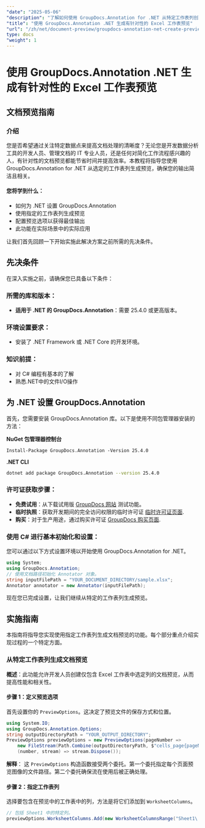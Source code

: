 ```yaml
---
"date": "2025-05-06"
"description": "了解如何使用 GroupDocs.Annotation for .NET 从特定工作表列创建简洁且相关的文档预览。非常适合简化数据分析和 IT 管理中的工作流程。"
"title": "使用 GroupDocs.Annotation .NET 生成有针对性的 Excel 工作表预览"
"url": "/zh/net/document-preview/groupdocs-annotation-net-create-previews-worksheet-columns/"
type: docs
"weight": 1
---
```


# 使用 GroupDocs.Annotation .NET 生成有针对性的 Excel 工作表预览
## 文档预览指南
### 介绍
您是否希望通过关注特定数据点来提高文档处理的清晰度？无论您是开发数据分析工具的开发人员、管理文档的 IT 专业人员，还是任何对简化工作流程感兴趣的人，有针对性的文档预览都能节省时间并提高效率。本教程将指导您使用 GroupDocs.Annotation for .NET 从选定的工作表列生成预览，确保您的输出简洁且相关。

#### 您将学到什么：
- 如何为 .NET 设置 GroupDocs.Annotation
- 使用指定的工作表列生成预览
- 配置预览选项以获得最佳输出
- 此功能在实际场景中的实际应用

让我们首先回顾一下开始实施此解决方案之前所需的先决条件。
## 先决条件
在深入实施之前，请确保您已具备以下条件：

### 所需的库和版本：
- **适用于 .NET 的 GroupDocs.Annotation**：需要 25.4.0 或更高版本。

### 环境设置要求：
- 安装了 .NET Framework 或 .NET Core 的开发环境。

### 知识前提：
- 对 C# 编程有基本的了解
- 熟悉.NET中的文件I/O操作
## 为 .NET 设置 GroupDocs.Annotation
首先，您需要安装 GroupDocs.Annotation 库。以下是使用不同包管理器安装的方法：

**NuGet 包管理器控制台**
```plaintext
Install-Package GroupDocs.Annotation -Version 25.4.0
```

**\.NET CLI**
```bash
dotnet add package GroupDocs.Annotation --version 25.4.0
```

### 许可证获取步骤：
- **免费试用**：从下载试用版 [GroupDocs 网站](https://releases.groupdocs.com/annotation/net/) 测试功能。
- **临时执照**：获取开发期间的完全访问权限的临时许可证 [临时许可证页面](https://purchase。groupdocs.com/temporary-license/).
- **购买**：对于生产用途，通过购买许可证 [GroupDocs 购买页面](https://purchase。groupdocs.com/buy).
### 使用 C# 进行基本初始化和设置：
您可以通过以下方式设置环境以开始使用 GroupDocs.Annotation for .NET。
```csharp
using System;
using GroupDocs.Annotation;
// 使用文档路径初始化 Annotator 对象。
string inputFilePath = "YOUR_DOCUMENT_DIRECTORY/sample.xlsx";
Annotator annotator = new Annotator(inputFilePath);
```
现在您已完成设置，让我们继续从特定的工作表列生成预览。
## 实施指南
本指南将指导您实现使用指定工作表列生成文档预览的功能。每个部分重点介绍实现过程的一个特定方面。
### 从特定工作表列生成文档预览
**概述**：此功能允许开发人员创建仅包含 Excel 工作表中选定列的文档预览，从而提高性能和相关性。
#### 步骤 1：定义预览选项
首先设置你的 `PreviewOptions`。这决定了预览文件的保存方式和位置。
```csharp
using System.IO;
using GroupDocs.Annotation.Options;
string outputDirectoryPath = "YOUR_OUTPUT_DIRECTORY";
PreviewOptions previewOptions = new PreviewOptions(pageNumber => 
    new FileStream(Path.Combine(outputDirectoryPath, $"cells_page{pageNumber}.png"), FileMode.Create),
    (number, stream) => stream.Dispose());
```
**解释**： 这 `PreviewOptions` 构造函数接受两个委托。第一个委托指定每个页面预览图像的文件路径。第二个委托确保流在使用后被正确处理。
#### 步骤 2：指定工作表列
选择要包含在预览中的工作表中的列，方法是将它们添加到 `WorksheetColumns`。
```csharp
// 包括 Sheet1 中的特定列。
previewOptions.WorksheetColumns.Add(new WorksheetColumnsRange("Sheet1\